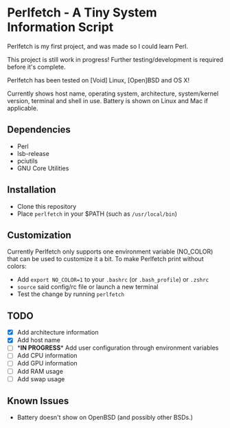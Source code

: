 # Perlfetch - A Tiny System Information Script
Perlfetch is my first project, and was made so I could learn Perl.

This project is still work in progress! Further testing/development is required before it's complete.

Perlfetch has been tested on \[Void\] Linux, \[Open\]BSD and OS X!

Currently shows host name, operating system, architecture, system/kernel version, terminal and shell in use. Battery is shown on Linux and Mac if applicable.

## Dependencies
- Perl
- lsb-release
- pciutils
- GNU Core Utilities

## Installation
- Clone this repository
- Place `perlfetch` in your $PATH (such as `/usr/local/bin`)

## Customization
Currently Perlfetch only supports one environment variable (NO_COLOR) that can be used to customize it a bit.
To make Perlfetch print without colors:

- Add `export NO_COLOR=1` to your `.bashrc` (or `.bash_profile`) or `.zshrc`
- `source` said config/rc file or launch a new terminal
- Test the change by running `perlfetch`

## TODO
- [x] Add architecture information
- [x] Add host name
- [ ] \***IN PROGRESS**\* Add user configuration through environment variables
- [ ] Add CPU information
- [ ] Add GPU information
- [ ] Add RAM usage
- [ ] Add swap usage

## Known Issues
- Battery doesn't show on OpenBSD (and possibly other BSDs.)
